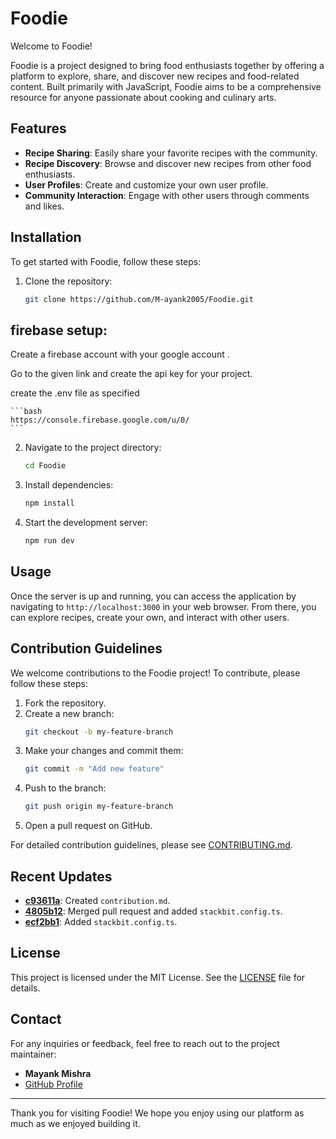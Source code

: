 # Foodie

Welcome to Foodie! 

Foodie is a project designed to bring food enthusiasts together by offering a platform to explore, share, and discover new recipes and food-related content. Built primarily with JavaScript, Foodie aims to be a comprehensive resource for anyone passionate about cooking and culinary arts.

## Features

- **Recipe Sharing**: Easily share your favorite recipes with the community.
- **Recipe Discovery**: Browse and discover new recipes from other food enthusiasts.
- **User Profiles**: Create and customize your own user profile.
- **Community Interaction**: Engage with other users through comments and likes.

## Installation

To get started with Foodie, follow these steps:

1. Clone the repository:
    ```bash
    git clone https://github.com/M-ayank2005/Foodie.git
    ```

## firebase setup: 
Create a firebase account with your google account .

Go to the given link and create the api key for your project.

create the .env file as specified

    ```bash
    https://console.firebase.google.com/u/0/
    ```
    
2. Navigate to the project directory:
    ```bash
    cd Foodie
    ```
3. Install dependencies:
    ```bash
    npm install
    ```
4. Start the development server:
    ```bash
    npm run dev
    ```

## Usage

Once the server is up and running, you can access the application by navigating to `http://localhost:3000` in your web browser. From there, you can explore recipes, create your own, and interact with other users.

## Contribution Guidelines

We welcome contributions to the Foodie project! To contribute, please follow these steps:

1. Fork the repository.
2. Create a new branch:
    ```bash
    git checkout -b my-feature-branch
    ```
3. Make your changes and commit them:
    ```bash
    git commit -m "Add new feature"
    ```
4. Push to the branch:
    ```bash
    git push origin my-feature-branch
    ```
5. Open a pull request on GitHub.

For detailed contribution guidelines, please see [CONTRIBUTING.md](CONTRIBUTING.md).

## Recent Updates

- **[c93611a](https://github.com/M-ayank2005/Foodie/commit/c93611abb5e42916cfb47f92872175add4b17c64)**: Created `contribution.md`.
- **[4805b12](https://github.com/M-ayank2005/Foodie/commit/4805b12968caf2ae1025cea466ddb9d57cc0eca1)**: Merged pull request and added `stackbit.config.ts`.
- **[ecf2bb1](https://github.com/M-ayank2005/Foodie/commit/ecf2bb1a613e2dd315188e12cf5866e56dbec69d)**: Added `stackbit.config.ts`.

## License

This project is licensed under the MIT License. See the [LICENSE](LICENSE) file for details.

## Contact

For any inquiries or feedback, feel free to reach out to the project maintainer:

- **Mayank Mishra**
- [GitHub Profile](https://github.com/M-ayank2005)

---

Thank you for visiting Foodie! We hope you enjoy using our platform as much as we enjoyed building it.

